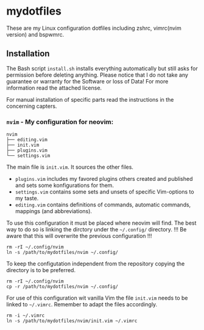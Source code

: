 # mydotfiles

These are my Linux configuration dotfiles including zshrc, vimrc(nvim version) and bspwmrc.

## Installation

The Bash script `install.sh` installs everything automatically but still asks for permission before deleting anything.
Please notice that I do not take any guarantee or warranty for the Software or loss of Data!
For more information read the attached license.

For manual installation of specific parts read the instructions in the concerning capters.
  

### `nvim` -  My configuration for neovim:

```
nvim
├── editing.vim
├── init.vim
├── plugins.vim
└── settings.vim
```

The main file is `init.vim`.
It sources the other files.
* `plugins.vim` includes my favored plugins others created and published and sets some konfigurations for them.
* `settings.vim` contains some sets and unsets of specific Vim-options to my taste.
* `editing.vim` contains definitions of commands, automatic commands, mappings (and abbreviations).

To use this configuration it must be placed where neovim will find.
The best way to do so is linking the dirctory under the `~/.config/` directory.
!!! Be aware that this will overwrite the previous configuration !!!
```
rm -rI ~/.config/nvim
ln -s /path/to/mydotfiles/nvim ~/.config/
```
To keep the configutation independent from the repository copying the directory is to be preferred.
```
rm -rI ~/.config/nvim
cp -r /path/to/mydotfiles/nvim ~/.config/
```
For use of this configuration wit vanilla Vim the file `init.vim` needs to be linked to `~/.vimrc`.
Remember to adapt the files accordingly.
```
rm -i ~/.vimrc
ln -s /path/to/mydotfiles/nvim/init.vim ~/.vimrc
```
